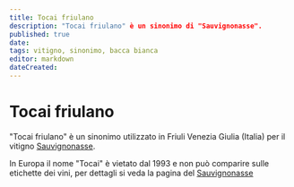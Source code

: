```yaml
---
title: Tocai friulano
description: "Tocai friulano" è un sinonimo di "Sauvignonasse".
published: true
date: 
tags: vitigno, sinonimo, bacca bianca
editor: markdown
dateCreated: 
---
```


# Tocai friulano

"Tocai friulano" è un sinonimo utilizzato in Friuli Venezia Giulia (Italia) per il vitigno [Sauvignonasse](/vitigni/bacca-bianca/sauvignonasse).   

In Europa il nome "Tocai" è vietato dal 1993 e non può comparire sulle etichette dei vini, per dettagli si veda la pagina del [Sauvignonasse](/vitigni/bacca-bianca/sauvignonasse)
